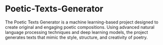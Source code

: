 # Poetic-Texts-Generator
The Poetic Texts Generator is a machine learning-based project designed to create original and engaging poetic compositions. Using advanced natural language processing techniques and deep learning models, the project generates texts that mimic the style, structure, and creativity of poetry.
